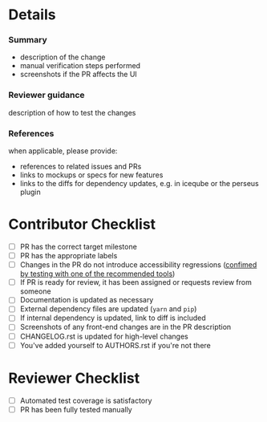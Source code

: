 # Details

<!--
Using the template:

 1. Leave all headlines in place
 2. Replace instructional texts with your own words
 3. Tick of completed checklist items as you complete them
 4. If you intentionally skip a checklist item, see below instruction

Skipping items in checklists:

Tick the item checkbox, ~strikethrough item text~, and write why it was skipped, example:

- [x] ~Skipped item~ This is a documentation fix
-->

### Summary

* description of the change
* manual verification steps performed
* screenshots if the PR affects the UI

### Reviewer guidance

description of how to test the changes

### References

when applicable, please provide:

* references to related issues and PRs
* links to mockups or specs for new features
* links to the diffs for dependency updates, e.g. in iceqube or the perseus plugin

# Contributor Checklist

- [ ] PR has the correct target milestone
- [ ] PR has the appropriate labels
- [ ] Changes in the PR do not introduce accessibility regressions ([confimed by testing with one of the recommended tools](http://kolibri.readthedocs.io/en/develop/dev/manual_testing.html#accessibility-a11y-testing)) 
- [ ] If PR is ready for review, it has been assigned or requests review from someone
- [ ] Documentation is updated as necessary
- [ ] External dependency files are updated (`yarn` and `pip`)
- [ ] If internal dependency is updated, link to diff is included
- [ ] Screenshots of any front-end changes are in the PR description
- [ ] CHANGELOG.rst is updated for high-level changes
- [ ] You've added yourself to AUTHORS.rst if you're not there

# Reviewer Checklist

- [ ] Automated test coverage is satisfactory
- [ ] PR has been fully tested manually
